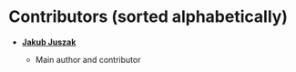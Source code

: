 Contributors (sorted alphabetically)
============================================

* **[Jakub Juszak](https://github.com/apertureless)**

  * Main author and contributor
